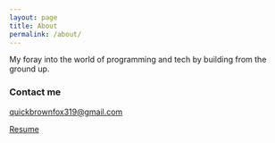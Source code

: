 ```yaml
---
layout: page
title: About
permalink: /about/
---
```


My foray into the world of programming and tech by building from the ground up.

### Contact me

[quickbrownfox319@gmail.com](mailto:quickbrownfox319@gmail.com)


[Resume](/assets/DanielChen_Resume.pdf)